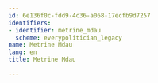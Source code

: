 ```yaml
---
id: 6e136f0c-fdd9-4c36-a068-17ecfb9d7257
identifiers:
- identifier: metrine_mdau
  scheme: everypolitician_legacy
name: Metrine Mdau
lang: en
title: Metrine Mdau

---
```

